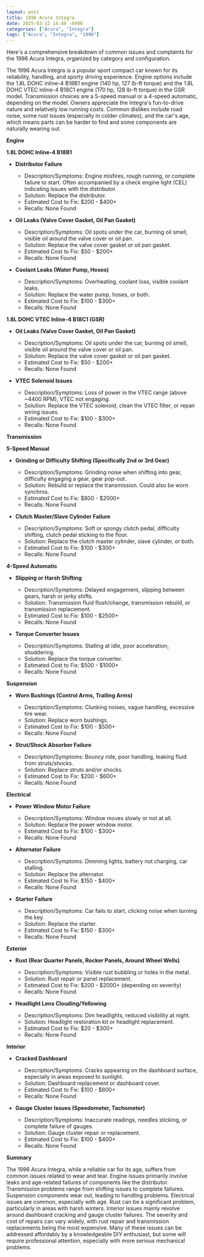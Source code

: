 ```yaml
---
layout: post
title: 1996 Acura Integra
date: 2025-03-12 14:40 -0400
categories: ["Acura", "Integra"]
tags: ["Acura", "Integra", "1996"]
---
```

Here's a comprehensive breakdown of common issues and complaints for the 1996 Acura Integra, organized by category and configuration.

The 1996 Acura Integra is a popular sport compact car known for its reliability, handling, and sporty driving experience. Engine options include the 1.8L DOHC inline-4 B18B1 engine (140 hp, 127 lb-ft torque) and the 1.8L DOHC VTEC inline-4 B18C1 engine (170 hp, 128 lb-ft torque) in the GSR model. Transmission choices are a 5-speed manual or a 4-speed automatic, depending on the model. Owners appreciate the Integra's fun-to-drive nature and relatively low running costs. Common dislikes include road noise, some rust issues (especially in colder climates), and the car's age, which means parts can be harder to find and some components are naturally wearing out.

**Engine**

**1.8L DOHC Inline-4 B18B1**

*   **Distributor Failure**
    *   Description/Symptoms: Engine misfires, rough running, or complete failure to start. Often accompanied by a check engine light (CEL) indicating issues with the distributor.
    *   Solution: Replace the distributor.
    *   Estimated Cost to Fix: $200 - $400+
    *   Recalls: None Found

*   **Oil Leaks (Valve Cover Gasket, Oil Pan Gasket)**
    *   Description/Symptoms: Oil spots under the car, burning oil smell, visible oil around the valve cover or oil pan.
    *   Solution: Replace the valve cover gasket or oil pan gasket.
    *   Estimated Cost to Fix: $50 - $200+
    *   Recalls: None Found

*   **Coolant Leaks (Water Pump, Hoses)**
    *   Description/Symptoms: Overheating, coolant loss, visible coolant leaks.
    *   Solution: Replace the water pump, hoses, or both.
    *   Estimated Cost to Fix: $100 - $300+
    *   Recalls: None Found

**1.8L DOHC VTEC Inline-4 B18C1 (GSR)**

*   **Oil Leaks (Valve Cover Gasket, Oil Pan Gasket)**
    *   Description/Symptoms: Oil spots under the car, burning oil smell, visible oil around the valve cover or oil pan.
    *   Solution: Replace the valve cover gasket or oil pan gasket.
    *   Estimated Cost to Fix: $50 - $200+
    *   Recalls: None Found

*   **VTEC Solenoid Issues**
    *   Description/Symptoms: Loss of power in the VTEC range (above ~4400 RPM), VTEC not engaging.
    *   Solution: Replace the VTEC solenoid, clean the VTEC filter, or repair wiring issues.
    *   Estimated Cost to Fix: $100 - $300+
    *   Recalls: None Found

**Transmission**

**5-Speed Manual**

*   **Grinding or Difficulty Shifting (Specifically 2nd or 3rd Gear)**
    *   Description/Symptoms: Grinding noise when shifting into gear, difficulty engaging a gear, gear pop-out.
    *   Solution: Rebuild or replace the transmission. Could also be worn synchros.
    *   Estimated Cost to Fix: $800 - $2000+
    *   Recalls: None Found

*   **Clutch Master/Slave Cylinder Failure**
    *   Description/Symptoms: Soft or spongy clutch pedal, difficulty shifting, clutch pedal sticking to the floor.
    *   Solution: Replace the clutch master cylinder, slave cylinder, or both.
    *   Estimated Cost to Fix: $100 - $300+
    *   Recalls: None Found

**4-Speed Automatic**

*   **Slipping or Harsh Shifting**
    *   Description/Symptoms: Delayed engagement, slipping between gears, harsh or jerky shifts.
    *   Solution: Transmission fluid flush/change, transmission rebuild, or transmission replacement.
    *   Estimated Cost to Fix: $100 - $2500+
    *   Recalls: None Found

*   **Torque Converter Issues**
    *   Description/Symptoms: Stalling at idle, poor acceleration, shuddering.
    *   Solution: Replace the torque converter.
    *   Estimated Cost to Fix: $500 - $1000+
    *   Recalls: None Found

**Suspension**

*   **Worn Bushings (Control Arms, Trailing Arms)**
    *   Description/Symptoms: Clunking noises, vague handling, excessive tire wear.
    *   Solution: Replace worn bushings.
    *   Estimated Cost to Fix: $100 - $500+
    *   Recalls: None Found

*   **Strut/Shock Absorber Failure**
    *   Description/Symptoms: Bouncy ride, poor handling, leaking fluid from struts/shocks.
    *   Solution: Replace struts and/or shocks.
    *   Estimated Cost to Fix: $200 - $600+
    *   Recalls: None Found

**Electrical**

*   **Power Window Motor Failure**
    *   Description/Symptoms: Window moves slowly or not at all.
    *   Solution: Replace the power window motor.
    *   Estimated Cost to Fix: $100 - $300+
    *   Recalls: None Found

*   **Alternator Failure**
    *   Description/Symptoms: Dimming lights, battery not charging, car stalling.
    *   Solution: Replace the alternator.
    *   Estimated Cost to Fix: $150 - $400+
    *   Recalls: None Found

*   **Starter Failure**
    *   Description/Symptoms: Car fails to start, clicking noise when turning the key.
    *   Solution: Replace the starter.
    *   Estimated Cost to Fix: $150 - $300+
    *   Recalls: None Found

**Exterior**

*   **Rust (Rear Quarter Panels, Rocker Panels, Around Wheel Wells)**
    *   Description/Symptoms: Visible rust bubbling or holes in the metal.
    *   Solution: Rust repair or panel replacement.
    *   Estimated Cost to Fix: $200 - $2000+ (depending on severity)
    *   Recalls: None Found

*   **Headlight Lens Clouding/Yellowing**
    *   Description/Symptoms: Dim headlights, reduced visibility at night.
    *   Solution: Headlight restoration kit or headlight replacement.
    *   Estimated Cost to Fix: $20 - $300+
    *   Recalls: None Found

**Interior**

*   **Cracked Dashboard**
    *   Description/Symptoms: Cracks appearing on the dashboard surface, especially in areas exposed to sunlight.
    *   Solution: Dashboard replacement or dashboard cover.
    *   Estimated Cost to Fix: $100 - $800+
    *   Recalls: None Found

*   **Gauge Cluster Issues (Speedometer, Tachometer)**
    *   Description/Symptoms: Inaccurate readings, needles sticking, or complete failure of gauges.
    *   Solution: Gauge cluster repair or replacement.
    *   Estimated Cost to Fix: $100 - $400+
    *   Recalls: None Found

**Summary**

The 1996 Acura Integra, while a reliable car for its age, suffers from common issues related to wear and tear. Engine issues primarily involve leaks and age-related failures of components like the distributor. Transmission problems range from shifting issues to complete failures. Suspension components wear out, leading to handling problems. Electrical issues are common, especially with age. Rust can be a significant problem, particularly in areas with harsh winters. Interior issues mainly revolve around dashboard cracking and gauge cluster failures. The severity and cost of repairs can vary widely, with rust repair and transmission replacements being the most expensive. Many of these issues can be addressed affordably by a knowledgeable DIY enthusiast, but some will require professional attention, especially with more serious mechanical problems.

